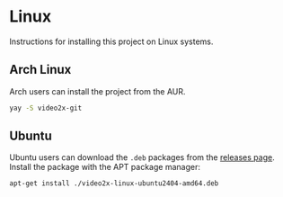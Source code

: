 # Linux

Instructions for installing this project on Linux systems.

## Arch Linux

Arch users can install the project from the AUR.

```bash
yay -S video2x-git
```

## Ubuntu

Ubuntu users can download the `.deb` packages from the [releases page](https://github.com/k4yt3x/video2x/releases/latest). Install the package with the APT package manager:

```bash
apt-get install ./video2x-linux-ubuntu2404-amd64.deb
```
